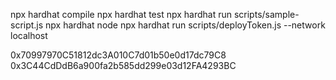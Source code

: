 npx hardhat compile
npx hardhat test
npx hardhat run scripts/sample-script.js
npx hardhat node
npx hardhat run scripts/deployToken.js --network localhost

0x70997970C51812dc3A010C7d01b50e0d17dc79C8
0x3C44CdDdB6a900fa2b585dd299e03d12FA4293BC
